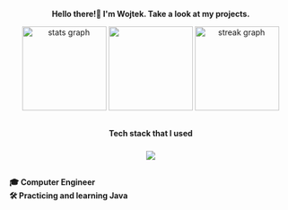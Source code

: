 

<p align="center"><b>Hello there!👋 I'm Wojtek. Take a look at my projects.</b></p>


<div align="center">
  <img src="https://github-readme-stats.vercel.app/api?username=WojciechWasylewski&hide_title=false&hide_rank=false&show_icons=true&include_all_commits=true&count_private=true&disable_animations=false&theme=radical&locale=en&hide_border=true" height="150" alt="stats graph"  />
  <img src="https://github-readme-stats.vercel.app/api/top-langs/?username=WojciechWasylewski&layout=compact&theme=radical&hide_border=true" height="150"/>
  <img src="https://streak-stats.demolab.com?user=WojciechWasylewski&locale=en&mode=daily&theme=radical&hide_border=true&date_format=j M[ Y]" height="150" alt="streak graph"  />
</div>

##

<p align="center"><b>Tech stack that I used</b></p>

###

<p align="center">
  <a href="https://skillicons.dev">
    <img src="https://skillicons.dev/icons?i=java,spring,maven,docker,redis,mysql,postgres,mongodb,git,gitlab,html,css,js,postman,aws" />
  </a>
</p>

##
###
**🎓 Computer Engineer**<br>
**🛠️ Practicing and learning Java** <br>
